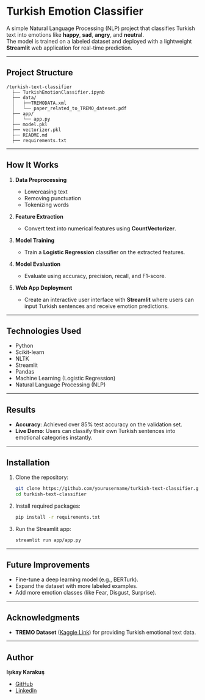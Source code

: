 
# Turkish Emotion Classifier

A simple Natural Language Processing (NLP) project that classifies Turkish text into emotions like **happy**, **sad**, **angry**, and **neutral**.  
The model is trained on a labeled dataset and deployed with a lightweight **Streamlit** web application for real-time prediction.

---

## Project Structure

```
/turkish-text-classifier
  ├── TurkishEmotionClassifier.ipynb
  ├── data/
  │   ├──TREMODATA.xml
  │   └── paper_related_to_TREMO_dateset.pdf
  ├── app/
  │   └── app.py
  ├── model.pkl
  ├── vectorizer.pkl
  ├── README.md
  ├── requirements.txt
```

---

## How It Works

1. **Data Preprocessing**  
   - Lowercasing text
   - Removing punctuation
   - Tokenizing words

2. **Feature Extraction**  
   - Convert text into numerical features using **CountVectorizer**.

3. **Model Training**  
   - Train a **Logistic Regression** classifier on the extracted features.

4. **Model Evaluation**  
   - Evaluate using accuracy, precision, recall, and F1-score.

5. **Web App Deployment**  
   - Create an interactive user interface with **Streamlit** where users can input Turkish sentences and receive emotion predictions.

---

## Technologies Used

- Python
- Scikit-learn
- NLTK
- Streamlit
- Pandas
- Machine Learning (Logistic Regression)
- Natural Language Processing (NLP)

---

## Results

- **Accuracy**: Achieved over 85% test accuracy on the validation set.
- **Live Demo**: Users can classify their own Turkish sentences into emotional categories instantly.

---

## Installation

1. Clone the repository:
   ```bash
   git clone https://github.com/yourusername/turkish-text-classifier.git
   cd turkish-text-classifier
   ```

2. Install required packages:
   ```bash
   pip install -r requirements.txt
   ```

3. Run the Streamlit app:
   ```bash
   streamlit run app/app.py
   ```

---

## Future Improvements

- Fine-tune a deep learning model (e.g., BERTurk).
- Expand the dataset with more labeled examples.
- Add more emotion classes (like Fear, Disgust, Surprise).

---

## Acknowledgments

- **TREMO Dataset** ([Kaggle Link](https://www.kaggle.com/datasets/mansuralp/tremo)) for providing Turkish emotional text data.

---

## Author

**Işıkay Karakuş**  
- [GitHub](https://github.com/isikaykarakus)  
- [LinkedIn](https://www.linkedin.com/in/isikaykarakus/)  
